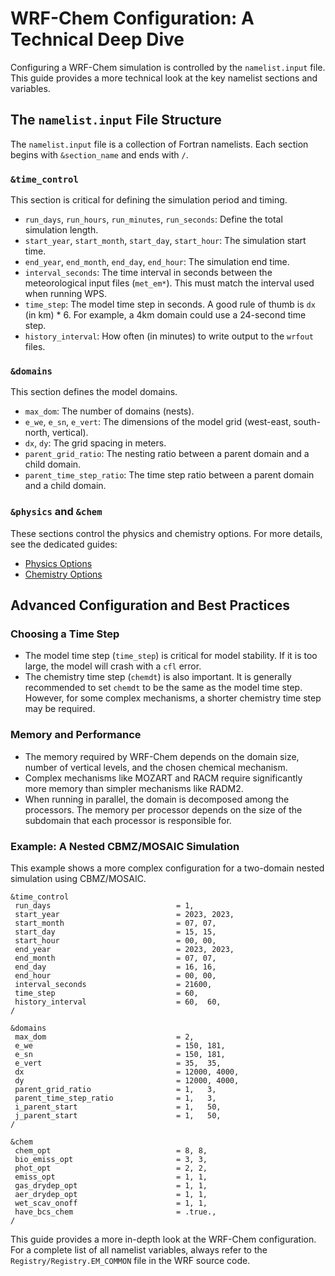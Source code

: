 # WRF-Chem Configuration: A Technical Deep Dive

Configuring a WRF-Chem simulation is controlled by the `namelist.input` file. This guide provides a more technical look at the key namelist sections and variables.

## The `namelist.input` File Structure

The `namelist.input` file is a collection of Fortran namelists. Each section begins with `&section_name` and ends with `/`.

### `&time_control`

This section is critical for defining the simulation period and timing.

-   `run_days`, `run_hours`, `run_minutes`, `run_seconds`: Define the total simulation length.
-   `start_year`, `start_month`, `start_day`, `start_hour`: The simulation start time.
-   `end_year`, `end_month`, `end_day`, `end_hour`: The simulation end time.
-   `interval_seconds`: The time interval in seconds between the meteorological input files (`met_em*`). This must match the interval used when running WPS.
-   `time_step`: The model time step in seconds. A good rule of thumb is `dx` (in km) \* 6. For example, a 4km domain could use a 24-second time step.
-   `history_interval`: How often (in minutes) to write output to the `wrfout` files.

### `&domains`

This section defines the model domains.

-   `max_dom`: The number of domains (nests).
-   `e_we`, `e_sn`, `e_vert`: The dimensions of the model grid (west-east, south-north, vertical).
-   `dx`, `dy`: The grid spacing in meters.
-   `parent_grid_ratio`: The nesting ratio between a parent domain and a child domain.
-   `parent_time_step_ratio`: The time step ratio between a parent domain and a child domain.

### `&physics` and `&chem`

These sections control the physics and chemistry options. For more details, see the dedicated guides:

-   [Physics Options](./wrfchem_physics_options.md)
-   [Chemistry Options](./wrfchem_chemistry_options.md)

## Advanced Configuration and Best Practices

### Choosing a Time Step

-   The model time step (`time_step`) is critical for model stability. If it is too large, the model will crash with a `cfl` error.
-   The chemistry time step (`chemdt`) is also important. It is generally recommended to set `chemdt` to be the same as the model time step. However, for some complex mechanisms, a shorter chemistry time step may be required.

### Memory and Performance

-   The memory required by WRF-Chem depends on the domain size, number of vertical levels, and the chosen chemical mechanism.
-   Complex mechanisms like MOZART and RACM require significantly more memory than simpler mechanisms like RADM2.
-   When running in parallel, the domain is decomposed among the processors. The memory per processor depends on the size of the subdomain that each processor is responsible for.

### Example: A Nested CBMZ/MOSAIC Simulation

This example shows a more complex configuration for a two-domain nested simulation using CBMZ/MOSAIC.

```
&time_control
 run_days                            = 1,
 start_year                          = 2023, 2023,
 start_month                         = 07, 07,
 start_day                           = 15, 15,
 start_hour                          = 00, 00,
 end_year                            = 2023, 2023,
 end_month                           = 07, 07,
 end_day                             = 16, 16,
 end_hour                            = 00, 00,
 interval_seconds                    = 21600,
 time_step                           = 60,
 history_interval                    = 60,  60,
/

&domains
 max_dom                             = 2,
 e_we                                = 150, 181,
 e_sn                                = 150, 181,
 e_vert                              = 35,  35,
 dx                                  = 12000, 4000,
 dy                                  = 12000, 4000,
 parent_grid_ratio                   = 1,   3,
 parent_time_step_ratio              = 1,   3,
 i_parent_start                      = 1,   50,
 j_parent_start                      = 1,   50,
/

&chem
 chem_opt                            = 8, 8,
 bio_emiss_opt                       = 3, 3,
 phot_opt                            = 2, 2,
 emiss_opt                           = 1, 1,
 gas_drydep_opt                      = 1, 1,
 aer_drydep_opt                      = 1, 1,
 wet_scav_onoff                      = 1, 1,
 have_bcs_chem                       = .true.,
/
```

This guide provides a more in-depth look at the WRF-Chem configuration. For a complete list of all namelist variables, always refer to the `Registry/Registry.EM_COMMON` file in the WRF source code.
